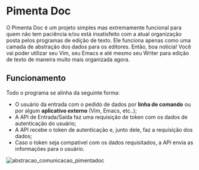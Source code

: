 # Pimenta Doc

O Pimenta Doc é um projeto simples mas extremamente funcional para quem não tem paciência e/ou está insatisfeito com a atual organização posta pelos programas
de edição de texto.
Ele funciona apenas como uma camada de abstração dos dados para os editores. Então, boa noticia! Você vai poder utilizar seu Vim, seu Emacs e até mesmo seu Writer para edição de texto de maneira muito mais organizada agora.

## Funcionamento

Todo o programa se alinha da seguinte forma:

- O usuário da entrada com o pedido de dados por **linha de comando** ou por algum **aplicativo externo** (Vim, Emacs, etc..);
- A API de Entrada/Saída faz uma requisição de token com os dados de autenticação do usuário;
- A API recebe o token de autenticação e, junto dele, faz a requisição dos dados;
- Caso o token seja compativel com os dados requisitados, a API envia as informações para o usuário.

![abstracao_comunicacao_pimentadoc](https://user-images.githubusercontent.com/76849605/225711640-d6c62f6c-9c8e-46f1-975d-85a167b2a3c0.svg)
